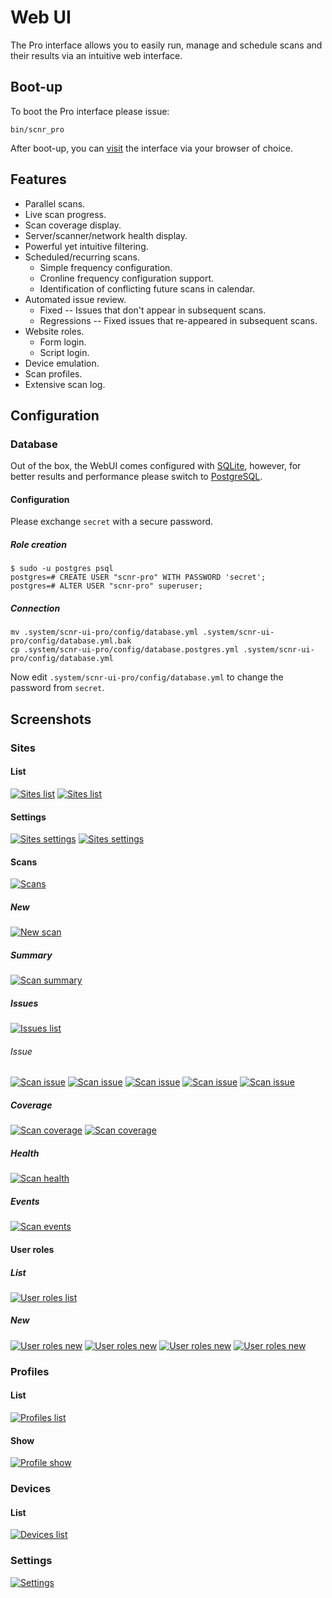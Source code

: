# Web UI

The Pro interface allows you to easily run, manage and schedule scans and their 
results via an intuitive web interface.

## Boot-up

To boot the Pro interface please issue:

```
bin/scnr_pro
```

After boot-up, you can [visit](http://localhost:9292) the interface via your
browser of choice.

## Features

* Parallel scans.
* Live scan progress.
* Scan coverage display.
* Server/scanner/network health display.
* Powerful yet intuitive filtering.
* Scheduled/recurring scans.
  * Simple frequency configuration.
  * Cronline frequency configuration support.
  * Identification of conflicting future scans in calendar.
* Automated issue review.
  * Fixed -- Issues that don't appear in subsequent scans.
  * Regressions -- Fixed issues that re-appeared in subsequent scans.
* Website roles.
  * Form login.
  * Script login.
* Device emulation.
* Scan profiles.
* Extensive scan log.


## Configuration

### Database

Out of the box, the WebUI comes configured with [SQLite](https://sqlite.org/index.html), however,
for better results and performance please switch to [PostgreSQL](https://www.postgresql.org/).

#### Configuration

Please exchange `secret` with a secure password.

##### Role creation

```
$ sudo -u postgres psql
postgres=# CREATE USER "scnr-pro" WITH PASSWORD 'secret';
postgres=# ALTER USER "scnr-pro" superuser;
```

##### Connection

```
mv .system/scnr-ui-pro/config/database.yml .system/scnr-ui-pro/config/database.yml.bak
cp .system/scnr-ui-pro/config/database.postgres.yml .system/scnr-ui-pro/config/database.yml
```

Now edit `.system/scnr-ui-pro/config/database.yml` to change the password from `secret`.

## Screenshots

### Sites

#### List

[![Sites list](screenshots/Screenshot_20220504_082733.png)](screenshots/Screenshot_20220504_082733.png)
[![Sites list](screenshots/Screenshot_20220504_083434.png)](screenshots/Screenshot_20220504_083434.png)

#### Settings
[![Sites settings](screenshots/Screenshot_20220504_082801.png)](screenshots/Screenshot_20220504_082801.png)
[![Sites settings](screenshots/Screenshot_20220504_082829.png)](screenshots/Screenshot_20220504_082829.png)

#### Scans
[![Scans](screenshots/Screenshot_20220504_082949.png)](screenshots/Screenshot_20220504_082949.png)

##### New
[![New scan](screenshots/Screenshot_20220504_083006.png)](screenshots/Screenshot_20220504_083006.png)

##### Summary
[![Scan summary](screenshots/Screenshot_20220504_083050.png)](screenshots/Screenshot_20220504_083050.png)

##### Issues
[![Issues list](screenshots/Screenshot_20220329_123849.png)](screenshots/Screenshot_20220329_123849.png)

###### Issue
[![Scan issue](screenshots/Screenshot_20220504_083144.png)](screenshots/Screenshot_20220504_083144.png)
[![Scan issue](screenshots/Screenshot_20220504_083154.png)](screenshots/Screenshot_20220504_083154.png)
[![Scan issue](screenshots/Screenshot_20220504_083210.png)](screenshots/Screenshot_20220504_083210.png)
[![Scan issue](screenshots/Screenshot_20220504_083243.png)](screenshots/Screenshot_20220504_083243.png)
[![Scan issue](screenshots/Screenshot_20220504_083304.png)](screenshots/Screenshot_20220504_083304.png)

##### Coverage
[![Scan coverage](screenshots/Screenshot_20220504_083104.png)](screenshots/Screenshot_20220504_083104.png)
[![Scan coverage](screenshots/Screenshot_20220504_083509.png)](screenshots/Screenshot_20220504_083509.png)

##### Health
[![Scan health](screenshots/Screenshot_20220504_083113.png)](screenshots/Screenshot_20220504_083113.png)

##### Events
[![Scan events](screenshots/Screenshot_20220504_083127.png)](screenshots/Screenshot_20220504_083127.png)

#### User roles

##### List
[![User roles list](screenshots/Screenshot_20220504_082852.png)](screenshots/Screenshot_20220504_082852.png)

##### New
[![User roles new](screenshots/Screenshot_20220504_082906.png)](screenshots/Screenshot_20220504_082906.png)
[![User roles new](screenshots/Screenshot_20220504_082914.png)](screenshots/Screenshot_20220504_082914.png)
[![User roles new](screenshots/Screenshot_20220504_082926.png)](screenshots/Screenshot_20220504_082926.png)
[![User roles new](screenshots/Screenshot_20220504_082934.png)](screenshots/Screenshot_20220504_082934.png)

### Profiles

#### List
[![Profiles list](screenshots/Screenshot_20220504_083319.png)](screenshots/Screenshot_20220504_083319.png)

#### Show
[![Profile show](screenshots/Screenshot_20220504_083330.png)](screenshots/Screenshot_20220504_083330.png)

### Devices

#### List
[![Devices list](screenshots/Screenshot_20220504_083347.png)](screenshots/Screenshot_20220504_083347.png)

### Settings
[![Settings](screenshots/Screenshot_20220504_083407.png)](screenshots/Screenshot_20220504_083407.png)
